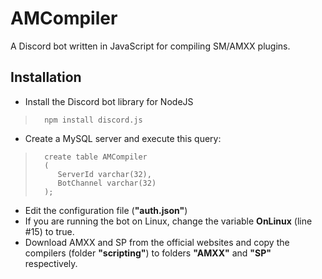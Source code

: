 # AMCompiler
A Discord bot written in JavaScript for compiling SM/AMXX plugins.

## Installation

- Install the Discord bot library for NodeJS
>       npm install discord.js

- Create a MySQL server and execute this query:
>       create table AMCompiler
>       (
>	       ServerId varchar(32),
>	       BotChannel varchar(32)
>       );

- Edit the configuration file (**"auth.json"**)
- If you are running the bot on Linux, change the variable **OnLinux** (line #15) to true.
- Download AMXX and SP from the official websites and copy the compilers (folder **"scripting"**) to folders **"AMXX"** and **"SP"** respectively.
